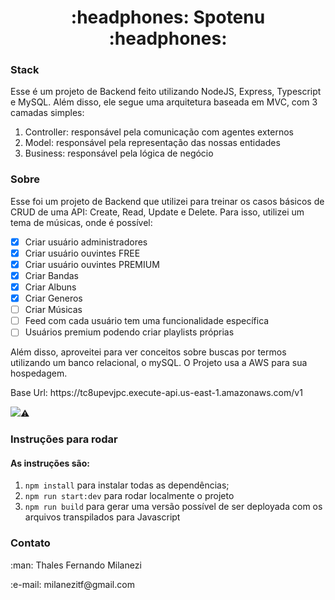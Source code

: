 <h1 align="center">:headphones:   Spotenu   :headphones:</h1>

<h3>Stack</h3>
<p>Esse é um projeto de Backend feito utilizando NodeJS, Express, Typescript 
e MySQL. Além disso, ele segue uma arquitetura baseada em MVC, com 3 camadas 
simples:</p>

1. Controller: responsável pela comunicação com agentes externos 
2. Model: responsável pela representação das nossas entidades
3. Business: responsável pela lógica de negócio

<h3>Sobre</h3>
<p>Esse foi um projeto de Backend que utilizei para treinar os casos básicos 
de CRUD de uma API: Create, Read, Update e Delete.
Para isso, utilizei um tema de músicas, onde é possível: </p>

- [X] Criar usuário administradores
- [X] Criar usuário ouvintes FREE
- [X] Criar usuário ouvintes PREMIUM
- [X] Criar Bandas
- [X] Criar Albuns
- [X] Criar Generos
- [ ] Criar Músicas
- [ ] Feed com cada usuário tem uma funcionalidade específica
- [ ] Usuários premium podendo criar playlists próprias

<p>Além disso, aproveitei para ver conceitos sobre buscas por termos utilizando um banco relacional, o mySQL.
O Projeto usa a AWS para sua hospedagem.
</p>
<p>Base Url: https://tc8upevjpc.execute-api.us-east-1.amazonaws.com/v1</p>

<img src="https://img.shields.io/badge/status-em%20desenvolvimento-orange"/>:warning:

<h3>Instruções para rodar</h3>
<h4>As instruções são:</h4>

1. `npm install` para instalar todas as dependências;
2. `npm run start:dev` para rodar localmente o projeto
3. `npm run build` para gerar uma versão possível de ser deployada com 
os arquivos transpilados para Javascript

<h3>Contato</h3>
<p>:man: Thales Fernando Milanezi</p>
<p>:e-mail: milanezitf@gmail.com</p>
